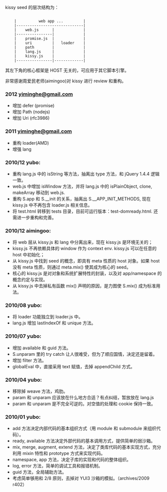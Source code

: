 
kissy seed 的层次结构为：

<pre><code>
    |          web app ...         |
    |------------------------------|
    |    web.js      |             |
    |----------------|             |
    |    promise.js  |             |
    |    uri         |   loader    |
    |    path        |             |
    |    lang.js     |             |
    |    kissy.js    |             |
    |----------------|-------------|
</code></pre>
其左下角的核心框架是 HOST 无关的，可应用于其它脚本引擎。

非常感谢周爱民老师(aimingoo)对 kissy 进行 review 和重构。

### 2012 yiminghe@gmail.com
 - 增加 defer (promise)
 - 增加 Path (nodejs)
 - 增加 Uri (rfc3986)

### 2011 yiminghe@gmail.com

 - 重构 loader(AMD)
 - 增强 lang

### 2010/12 yubo:

 - 重构 lang.js 中的 isString 等方法，抽离出 type 方法，和 jQuery 1.4.4 逻辑一致。
 - web.js 中增加 isWindow 方法，并将 lang.js 中的 isPlainObject, clone, makeArray 移动到 web.js.
 - 重构 S.app 和 S.__init 的关系，抽离出 S.__APP_INIT_METHODS, 现在 kissy.js 中不再包含 loader.js 相关信息。
 - 将 test.html 转移到 tests 目录，目前可运行版本：test-domready.html. 还需进一步重构和完善。

### 2010/12 aimingoo:

 - 将 web 层从 kissy.js 和 lang 中分离出来，现在 kissy.js 是环境无关的；
 - kissy.js 不再依赖具体的 window 作为 context env. kissy.js 可以在任意的 host 中初始化；
 - 从 kissy.js 中找到 seed 的概念，即具有 meta 性质的 host 对象。如果 host 没有 meta 性质，则通过 meta.mix() 使其成为核心的 seed。
 - 核心的 kissy.js 是对对象和系统扩展特性的封装，以及对 app/namespace 的概念约定与实现。
 - 从 kissy.js 中去掉私有函数 mix() 声明的原因，是力图使 S.mix() 成为标准用法。

### 2010/08 yubo:

 - 将 loader 功能独立到 loader.js 中。
 - lang.js 增加 lastIndexOf 和 unique 方法。

### 2010/07 yubo:

 - 增加 available 和 guid 方法。
 - S.unparam 里的 try catch 让人很难受，但为了顺应国情，决定还是留着。
 - 增加 filter 方法。
 - globalEval 中，直接采用 text 赋值，去掉 appendChild 方式。

### 2010/04 yubo:

 - 移除掉 weave 方法，鸡肋。
 - param 和 unparam 应该放在什么地方合适？有点纠结，暂放放在 lang.js
 - param 和 unparam 是不完全可逆的。对空值的处理和 cookie 保持一致。

### 2010/01 yubo:

 - add 方法决定内部代码的基本组织方式（用 module 和 submodule 来组织代码）。
 - ready, available 方法决定外部代码的基本调用方式，提供简单的弱沙箱。
 - mix, merge, augment, extend 方法，决定了类库代码的基本实现方式，充分利用 mixin 特性和 prototype 方式来实现代码。
 - namespace, app 方法，决定子库的实现和代码的整体组织。
 - log, error 方法，简单的调试工具和报错机制。
 - guid 方法，全局辅助方法。
 - 考虑简单够用和 2/8 原则，去掉对 YUI3 沙箱的模拟。（archives/2009 r402）
